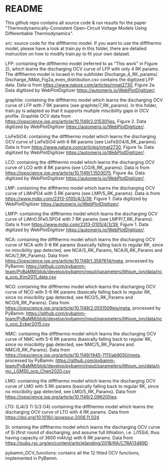 # README

This github repo contains all source code & run results for the paper "Thermodynamically-Consistent Open-Circuit Voltage Models Using Differentiable Thermodynamics".


src: source code for the diffthermo model. If you want to use the diffthermo model, please have a look at train.py in this folder, there are detailed instruction on how to modify train.py to fit your own dataset. 


LFP: containing the diffthermo model (referred to as "This work" in Figure 2), which learns the discharging OCV curve of LFP with only 4 RK params. The diffthermo model is locaed in the subfolder Discharge_4_RK_params/. Discharge_NMat_Fig2a_even_distribution.csv contains the digitized LFP data. Data is from https://www.nature.com/articles/nmat2730, Figure 2a. Data digitized by WebPlotDigitizer https://automeris.io/WebPlotDigitizer/. 


graphite: containing the diffthermo model which learns the discharging OCV curve of LFP with 7 RK params (see graphite/7_RK_params). In this folder, train.py is adapted so that it supports multiple miscibility gaps in OCV profile. Graphite OCV data from https://iopscience.iop.org/article/10.1149/2.015301jes, Figure 2. Data digitized by WebPlotDigitizer https://automeris.io/WebPlotDigitizer/. 


LixFeSiO4: containing the diffthermo model which learns the discharging OCV curve of LixFeSiO4 with 6 RK params (see LixFeSO4/6_RK_params). Data is from https://www.nature.com/articles/nmat2730, Figure 1a. Data digitized by WebPlotDigitizer https://automeris.io/WebPlotDigitizer/. 


LCO: containing the diffthermo model which learns the discharging OCV curve of LCO with 8 RK params (see LCO/8_RK_params). Data is from https://iopscience.iop.org/article/10.1149/1.1503075, Figure 4a. Data digitized by WebPlotDigitizer https://automeris.io/WebPlotDigitizer/. 


LMP: containing the diffthermo model which learns the discharging OCV curve of LiMnPO4 with 5 RK params (see LMP/5_RK_params). Data is from https://www.mdpi.com/2313-0105/4/3/39, Figure 1. Data digitized by WebPlotDigitizer https://automeris.io/WebPlotDigitizer/. 


LMFP: containing the diffthermo model which learns the discharging OCV curve of LiMn0.5Fe0.5PO4 with 7 RK params (see LMFP/7_RK_Params). Data is from https://www.mdpi.com/2313-0105/4/3/39, Figure 1. Data digitized by WebPlotDigitizer https://automeris.io/WebPlotDigitizer/. 


NCA: containing the diffthermo model which learns the discharging OCV curve of NCA with 5-6 RK params (basically falling back to regular RK, since no miscibility gap detected, see NCA/5_RK_Params, NCA/6_RK_Params and NCA/7_RK_Params). Data from https://iopscience.iop.org/article/10.1149/1.3597614/meta, processed by PyBamm: https://github.com/pybamm-team/PyBaMM/blob/develop/pybamm/input/parameters/lithium_ion/data/nca_ocp_Kim2011_data.csv


NCO: containing the diffthermo model which learns the discharging OCV curve of NCO with 5-6 RK params (basically falling back to regular RK, since no miscibility gap detected, see NCO/5_RK_Params and NCO/6_RK_Params). Data from https://iopscience.iop.org/article/10.1149/2.0551509jes/meta, processed by PyBamm: https://github.com/pybamm-team/PyBaMM/blob/develop/pybamm/input/parameters/lithium_ion/data/nco_ocp_Ecker2015.csv


NMC: containing the diffthermo model which learns the discharging OCV curve of NMC with 5-6 RK params (basically falling back to regular RK, since no miscibility gap detected, see NMC/5_RK_Params and NMC/6_RK_Params). Data from https://iopscience.iop.org/article/10.1149/1945-7111/ab9050/meta, processed by PyBamm: https://github.com/pybamm-team/PyBaMM/blob/develop/pybamm/input/parameters/lithium_ion/data/nmc_LGM50_ocp_Chen2020.csv


LMO: containing the diffthermo model which learns the discharging OCV curve of LMO with 5 RK params (basically falling back to regular RK, since no miscibility gap detected, see LMO/5_RK_Params). Data from https://iopscience.iop.org/article/10.1149/2.096205jes.


LTO: (Li4/3 Ti 5/3 O4) containing the diffthermo model which learns the discharging OCV curve of LTO with 4 RK params. Data from https://doi.org/10.1016/j.jpowsour.2006.11.024 


Si: ontaining the diffthermo model which learns the discharging OCV curve of Si (first round of discharging, and assume full lithiation, i.e. Li15Si4, thus having capacity of 3600 mAh/g) with 6 RK params. 
Data from https://pubs.rsc.org/en/content/articlelanding/2018/RA/C7RA13489D



pybamm_OCV_functions: contains all the 12 fitted OCV functions, implemented in PyBamm.


